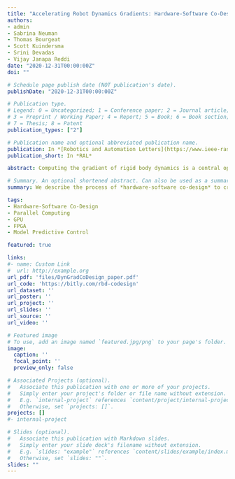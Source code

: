 ```yaml
---
title: "Accelerating Robot Dynamics Gradients: Hardware-Software Co-Design on a CPU, GPU, and FPGA"
authors:
- admin
- Sabrina Neuman
- Thomas Bourgeat
- Scott Kuindersma
- Srini Devadas
- Vijay Janapa Reddi
date: "2020-12-31T00:00:00Z"
doi: ""

# Schedule page publish date (NOT publication's date).
publishDate: "2020-12-31T00:00:00Z"

# Publication type.
# Legend: 0 = Uncategorized; 1 = Conference paper; 2 = Journal article;
# 3 = Preprint / Working Paper; 4 = Report; 5 = Book; 6 = Book section;
# 7 = Thesis; 8 = Patent
publication_types: ["2"]

# Publication name and optional abbreviated publication name.
publication: In *[Robotics and Automation Letters](https://www.ieee-ras.org/publications/ra-l)*
publication_short: In *RAL*

abstract: Computing the gradient of rigid body dynamics is a central operation in many state-of-the-art planning and control algorithms in robotics. Parallel computing platforms such as GPUs and FPGAs can offer significant performance gains for algorithms with hardware-compatible computational structures. However, the process of making design decisions that reveal these structures, and implementing performance-critical kernels that exploit them, can be challenging. In this paper, we describe the process of *hardware-software co-design* to create high-performance implementations of the gradient of rigid body dynamics for different parallel hardware architectures. We find that these co-designed FPGA and GPU implementations can provide as much as a 3.0x end-to-end speedup over an optimized CPU implementation. Furthermore, this design process can serve as a road map for future GPU and FPGA development for other robotics algorithms.

# Summary. An optional shortened abstract. Can also be used as a summary for an extended abstract or poster etc.
summary: We describe the process of *hardware-software co-design* to create high-performance implementations of the gradient of rigid body dynamics for different parallel hardware architectures. We find that these co-designed FPGA and GPU implementations can provide as much as a 3.0x end-to-end speedup over an optimized CPU implementation. Furthermore, this design process can serve as a road map for future GPU and FPGA development for other robotics algorithms.

tags:
- Hardware-Software Co-Design
- Parallel Computing
- GPU
- FPGA
- Model Predictive Control

featured: true

links:
#- name: Custom Link
#  url: http://example.org
url_pdf: 'files/DynGradCoDesign_paper.pdf'
url_code: 'https://bitly.com/rbd-codesign'
url_dataset: ''
url_poster: ''
url_project: ''
url_slides: ''
url_source: ''
url_video: ''

# Featured image
# To use, add an image named `featured.jpg/png` to your page's folder. 
image:
  caption: ''
  focal_point: ''
  preview_only: false

# Associated Projects (optional).
#   Associate this publication with one or more of your projects.
#   Simply enter your project's folder or file name without extension.
#   E.g. `internal-project` references `content/project/internal-project/index.md`.
#   Otherwise, set `projects: []`.
projects: []
#- internal-project

# Slides (optional).
#   Associate this publication with Markdown slides.
#   Simply enter your slide deck's filename without extension.
#   E.g. `slides: "example"` references `content/slides/example/index.md`.
#   Otherwise, set `slides: ""`.
slides: ""
---
```


<!-- {{% alert note %}}
Click the *Cite* button above to demo the feature to enable visitors to import publication metadata into their reference management software.
{{% /alert %}}

{{% alert note %}}
Click the *Slides* button above to demo Academic's Markdown slides feature.
{{% /alert %}} -->

<!-- Supplementary notes can be added here, including [code and math](https://sourcethemes.com/academic/docs/writing-markdown-latex/). -->

